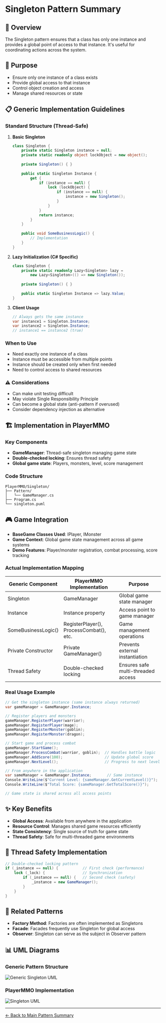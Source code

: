 # Singleton Pattern Summary

## 📖 Overview
The Singleton pattern ensures that a class has only one instance and provides a global point of access to that instance. It's useful for coordinating actions across the system.

## 🎯 Purpose
- Ensure only one instance of a class exists
- Provide global access to that instance
- Control object creation and access
- Manage shared resources or state

## 📋 Generic Implementation Guidelines

### Standard Structure (Thread-Safe)
1. **Basic Singleton**
   ```csharp
   class Singleton {
       private static Singleton instance = null;
       private static readonly object lockObject = new object();
       
       private Singleton() { }
       
       public static Singleton Instance {
           get {
               if (instance == null) {
                   lock (lockObject) {
                       if (instance == null) {
                           instance = new Singleton();
                       }
                   }
               }
               return instance;
           }
       }
       
       public void SomeBusinessLogic() {
           // Implementation
       }
   }
   ```

2. **Lazy Initialization (C# Specific)**
   ```csharp
   class Singleton {
       private static readonly Lazy<Singleton> lazy = 
           new Lazy<Singleton>(() => new Singleton());
       
       private Singleton() { }
       
       public static Singleton Instance => lazy.Value;
   }
   ```

3. **Client Usage**
   ```csharp
   // Always gets the same instance
   var instance1 = Singleton.Instance;
   var instance2 = Singleton.Instance;
   // instance1 == instance2 (true)
   ```

### When to Use
- Need exactly one instance of a class
- Instance must be accessible from multiple points
- Instance should be created only when first needed
- Need to control access to shared resources

### ⚠️ Considerations
- Can make unit testing difficult
- May violate Single Responsibility Principle
- Can become a global state (anti-pattern if overused)
- Consider dependency injection as alternative

## 🏗️ Implementation in PlayerMMO

### Key Components
- **GameManager**: Thread-safe singleton managing game state
- **Double-checked locking**: Ensures thread safety
- **Global game state**: Players, monsters, level, score management

### Code Structure
```
PlayerMMO/Singleton/
├── Pattern/
│   └── GameManager.cs
├── Program.cs
└── singleton.puml
```

## 🎮 Game Integration
- **BaseGame Classes Used**: IPlayer, IMonster
- **Game Context**: Global game state management across all game systems
- **Demo Features**: Player/monster registration, combat processing, score tracking

### Actual Implementation Mapping
| Generic Component | PlayerMMO Implementation | Purpose |
|------------------|-------------------------|---------|
| Singleton | GameManager | Global game state manager |
| Instance | Instance property | Access point to game manager |
| SomeBusinessLogic() | RegisterPlayer(), ProcessCombat(), etc. | Game management operations |
| Private Constructor | Private GameManager() | Prevents external instantiation |
| Thread Safety | Double-checked locking | Ensures safe multi-threaded access |

### Real Usage Example
```csharp
// Get the singleton instance (same instance always returned)
var gameManager = GameManager.Instance;

// Register players and monsters
gameManager.RegisterPlayer(warrior);
gameManager.RegisterPlayer(mage);
gameManager.RegisterMonster(goblin);
gameManager.RegisterMonster(dragon);

// Start game and process combat
gameManager.StartGame();
gameManager.ProcessCombat(warrior, goblin);  // Handles battle logic
gameManager.AddScore(100);                   // Update global score
gameManager.NextLevel();                     // Progress to next level

// From anywhere in the application
var sameManager = GameManager.Instance;       // Same instance
Console.WriteLine($"Current Level: {sameManager.GetCurrentLevel()}");
Console.WriteLine($"Total Score: {sameManager.GetTotalScore()}");

// Game state is shared across all access points
```

## ✨ Key Benefits
- **Global Access**: Available from anywhere in the application
- **Resource Control**: Manages shared game resources efficiently
- **State Consistency**: Single source of truth for game state
- **Thread Safety**: Safe for multi-threaded game environments

## 🔧 Thread Safety Implementation
```csharp
// Double-checked locking pattern
if (_instance == null) {           // First check (performance)
    lock (_lock) {                 // Synchronization
        if (_instance == null) {   // Second check (safety)
            _instance = new GameManager();
        }
    }
}
```

## 🔗 Related Patterns
- **Factory Method**: Factories are often implemented as Singletons
- **Facade**: Facades frequently use Singleton for global access
- **Observer**: Singleton can serve as the subject in Observer pattern

## 📊 UML Diagrams

### Generic Pattern Structure
![Generic Singleton UML](../../PlayerMMO/Singleton/generic_singleton.png)

### PlayerMMO Implementation
![Singleton UML](../../PlayerMMO/Singleton/singleton.png)

---
[← Back to Main Pattern Summary](../Summaries/README.md)
